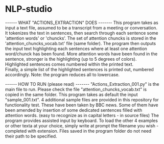 # NLP-studio


------ WHAT "ACTIONS_EXTRACTION" DOES -------
This program takes as input a text file, assumed to be a transcript from a meeting or conversation.
It tokenizes the text in sentences, then search through each sentence some 'attention words' or 'chuncks'.
The set of attention chuncks is stored in the 'attention_chuncks_vocab.txt' file (same folder).
The program then outputs the input text highlighting each sentences where at least one attention word/chunck has been found.
More attention words have been found in the sentence, stronger is the highlighting (up to 5 degrees of colors).
Highlighted sentences comes numbered within the printed text.   
Finally, a simple list of the highlighted sentences is printed out, numbered accordingly. 
Note: the program reduces all to lowercase.


------ HOW TO RUN (please read) -------
"Actions_Extraction_001.py" is the main file to run.
Please check the file "attention_chuncks_vocab.txt" is copied in the same folder.
This program takes as default the input "sample_001.txt".
4 additional sample files are provided in this repository for functionality test. These have been taken by BBC news. Some of them have been amended by insertion of some dedicated sentences filled with attention words. (easy to recognize as in capital letters - in source files) 
The program provides assisted input by keyboard.
To load the other 4 examples or other texta at your choice, simply write at prompt the filename you wish - completed with extension. 
Files saved in the program folder do not need their path to be specified. 

